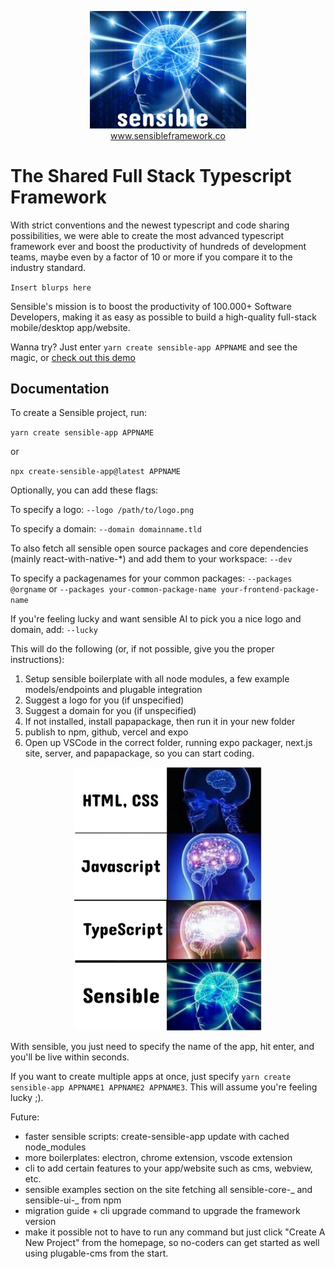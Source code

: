 <p align="center">
<a href="https://www.sensibleframework.co" target="_blank">
<img src="./assets/icon.png" width="250" /><br />
www.sensibleframework.co
</a>
</p>

# The Shared Full Stack Typescript Framework

With strict conventions and the newest typescript and code sharing possibilities, we were able to create the most advanced typescript framework ever and boost the productivity of hundreds of development teams, maybe even by a factor of 10 or more if you compare it to the industry standard.

`Insert blurps here`

Sensible's mission is to boost the productivity of 100.000+ Software Developers, making it as easy as possible to build a high-quality full-stack mobile/desktop app/website.

Wanna try? Just enter `yarn create sensible-app APPNAME` and see the magic, or [check out this demo](https://www.sensibleframework.co/demo)

## Documentation

To create a Sensible project, run:

`yarn create sensible-app APPNAME`

or

`npx create-sensible-app@latest APPNAME`

Optionally, you can add these flags:

To specify a logo:
`--logo /path/to/logo.png`

To specify a domain:
`--domain domainname.tld`

To also fetch all sensible open source packages and core dependencies (mainly react-with-native-\*) and add them to your workspace:
`--dev`

To specify a packagenames for your common packages:
`--packages @orgname` or `--packages your-common-package-name your-frontend-package-name`

If you're feeling lucky and want sensible AI to pick you a nice logo and domain, add:
`--lucky`

This will do the following (or, if not possible, give you the proper instructions):

1. Setup sensible boilerplate with all node modules, a few example models/endpoints and plugable integration
2. Suggest a logo for you (if unspecified)
3. Suggest a domain for you (if unspecified)
4. If not installed, install papapackage, then run it in your new folder
5. publish to npm, github, vercel and expo
6. Open up VSCode in the correct folder, running expo packager, next.js site, server, and papapackage, so you can start coding.

<p align="center">
  <img src="./assets/sensible-meme.png" width="300" />
</p>

With sensible, you just need to specify the name of the app, hit enter, and you'll be live within seconds.

If you want to create multiple apps at once, just specify `yarn create sensible-app APPNAME1 APPNAME2 APPNAME3`. This will assume you're feeling lucky ;).

Future:

- faster sensible scripts: create-sensible-app update with cached node_modules
- more boilerplates: electron, chrome extension, vscode extension
- cli to add certain features to your app/website such as cms, webview, etc.
- sensible examples section on the site fetching all sensible-core-_ and sensible-ui-_ from npm
- migration guide + cli upgrade command to upgrade the framework version
- make it possible not to have to run any command but just click "Create A New Project" from the homepage, so no-coders can get started as well using plugable-cms from the start.
